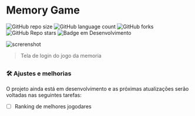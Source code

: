 # Memory Game

![GitHub repo size](https://img.shields.io/github/repo-size/eduardaisabele/memory-game-regularShow?style=for-the-badge)
![GitHub language count](https://img.shields.io/github/languages/count/eduardaisabele/memory-game-regularShow?style=for-the-badge)
![GitHub forks](https://img.shields.io/github/forks/eduardaisabele/memory-game-regularShow?style=for-the-badge)
![GitHub Repo stars](https://img.shields.io/github/stars/eduardaisabele/memory-game-regularShow?style=for-the-badge)
![Badge em Desenvolvimento](http://img.shields.io/static/v1?label=STATUS&message=EM%20DESENVOLVIMENTO&color=GREEN&style=for-the-badge)

![screrenshot](https://user-images.githubusercontent.com/92763302/228806767-c633fa0d-2abd-42aa-a994-2f1d7d7949ef.png)
> Tela de login do jogo da memoria

##

### 🛠️ Ajustes e melhorias

O projeto ainda está em desenvolvimento e as próximas atualizações serão voltadas nas seguintes tarefas:

- [ ] Ranking de melhores jogodares
